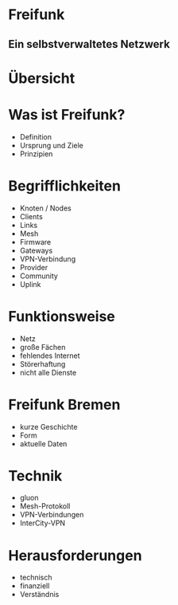 # Freifunk
## Ein selbstverwaltetes Netzwerk



# &Uuml;bersicht


# Was ist Freifunk?
* Definition
* Ursprung und Ziele
* Prinzipien


# Begrifflichkeiten
* Knoten / Nodes
* Clients
* Links
* Mesh
* Firmware
* Gateways
* VPN-Verbindung
* Provider
* Community
* Uplink


# Funktionsweise
* Netz
* gro&szlig;e F&auml;chen
* fehlendes Internet
* St&ouml;rerhaftung
* nicht alle Dienste


# Freifunk Bremen
* kurze Geschichte
* Form
* aktuelle Daten


# Technik
* gluon
* Mesh-Protokoll
* VPN-Verbindungen
* InterCity-VPN


# Herausforderungen
* technisch
* finanziell
* Verst&auml;ndnis
